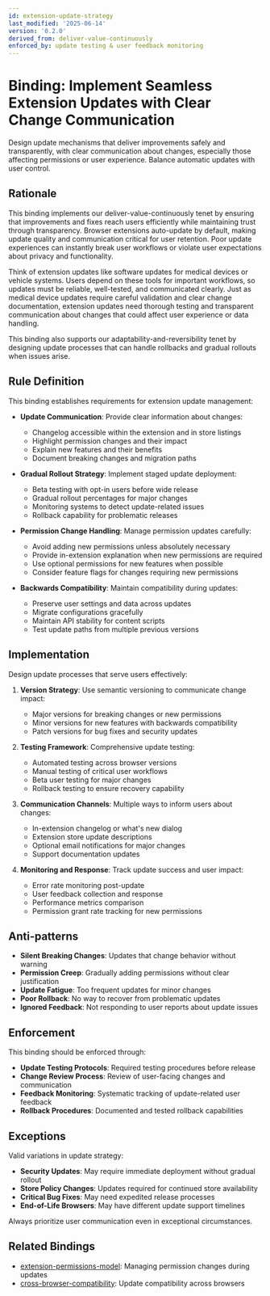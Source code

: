 ```yaml
---
id: extension-update-strategy
last_modified: '2025-06-14'
version: '0.2.0'
derived_from: deliver-value-continuously
enforced_by: update testing & user feedback monitoring
---
```

# Binding: Implement Seamless Extension Updates with Clear Change Communication

Design update mechanisms that deliver improvements safely and transparently, with clear communication about changes, especially those affecting permissions or user experience. Balance automatic updates with user control.

## Rationale

This binding implements our deliver-value-continuously tenet by ensuring that improvements and fixes reach users efficiently while maintaining trust through transparency. Browser extensions auto-update by default, making update quality and communication critical for user retention. Poor update experiences can instantly break user workflows or violate user expectations about privacy and functionality.

Think of extension updates like software updates for medical devices or vehicle systems. Users depend on these tools for important workflows, so updates must be reliable, well-tested, and communicated clearly. Just as medical device updates require careful validation and clear change documentation, extension updates need thorough testing and transparent communication about changes that could affect user experience or data handling.

This binding also supports our adaptability-and-reversibility tenet by designing update processes that can handle rollbacks and gradual rollouts when issues arise.

## Rule Definition

This binding establishes requirements for extension update management:

- **Update Communication**: Provide clear information about changes:
  - Changelog accessible within the extension and in store listings
  - Highlight permission changes and their impact
  - Explain new features and their benefits
  - Document breaking changes and migration paths

- **Gradual Rollout Strategy**: Implement staged update deployment:
  - Beta testing with opt-in users before wide release
  - Gradual rollout percentages for major changes
  - Monitoring systems to detect update-related issues
  - Rollback capability for problematic releases

- **Permission Change Handling**: Manage permission updates carefully:
  - Avoid adding new permissions unless absolutely necessary
  - Provide in-extension explanation when new permissions are required
  - Use optional permissions for new features when possible
  - Consider feature flags for changes requiring new permissions

- **Backwards Compatibility**: Maintain compatibility during updates:
  - Preserve user settings and data across updates
  - Migrate configurations gracefully
  - Maintain API stability for content scripts
  - Test update paths from multiple previous versions

## Implementation

Design update processes that serve users effectively:

1. **Version Strategy**: Use semantic versioning to communicate change impact:
   - Major versions for breaking changes or new permissions
   - Minor versions for new features with backwards compatibility
   - Patch versions for bug fixes and security updates

2. **Testing Framework**: Comprehensive update testing:
   - Automated testing across browser versions
   - Manual testing of critical user workflows
   - Beta user testing for major changes
   - Rollback testing to ensure recovery capability

3. **Communication Channels**: Multiple ways to inform users about changes:
   - In-extension changelog or what's new dialog
   - Extension store update descriptions
   - Optional email notifications for major changes
   - Support documentation updates

4. **Monitoring and Response**: Track update success and user impact:
   - Error rate monitoring post-update
   - User feedback collection and response
   - Performance metrics comparison
   - Permission grant rate tracking for new permissions

## Anti-patterns

- **Silent Breaking Changes**: Updates that change behavior without warning
- **Permission Creep**: Gradually adding permissions without clear justification
- **Update Fatigue**: Too frequent updates for minor changes
- **Poor Rollback**: No way to recover from problematic updates
- **Ignored Feedback**: Not responding to user reports about update issues

## Enforcement

This binding should be enforced through:

- **Update Testing Protocols**: Required testing procedures before release
- **Change Review Process**: Review of user-facing changes and communication
- **Feedback Monitoring**: Systematic tracking of update-related user feedback
- **Rollback Procedures**: Documented and tested rollback capabilities

## Exceptions

Valid variations in update strategy:

- **Security Updates**: May require immediate deployment without gradual rollout
- **Store Policy Changes**: Updates required for continued store availability
- **Critical Bug Fixes**: May need expedited release processes
- **End-of-Life Browsers**: May have different update support timelines

Always prioritize user communication even in exceptional circumstances.

## Related Bindings

- [extension-permissions-model](extension-permissions-model.md): Managing permission changes during updates
- [cross-browser-compatibility](cross-browser-compatibility.md): Update compatibility across browsers
